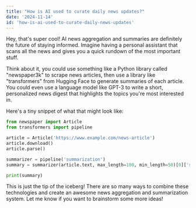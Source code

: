 ```yaml
---
title: "How is AI used to curate daily news updates?"
date: '2024-11-14'
id: 'how-is-ai-used-to-curate-daily-news-updates'
---
```


Hey, that's super cool! AI news aggregation and summaries are definitely the future of staying informed. Imagine having a personal assistant that scans all the news and gives you a quick rundown of the most important stuff.  

Think about it, you could use something like a Python library called "newspaper3k" to scrape news articles, then use a library like "transformers" from Hugging Face to generate summaries of each article.  You could even use a language model like GPT-3 to write a short, personalized news digest that highlights the topics you're most interested in.

Here's a tiny snippet of what that might look like:

```python
from newspaper import Article
from transformers import pipeline

article = Article('https://www.example.com/news-article')
article.download()
article.parse()

summarizer = pipeline('summarization')
summary = summarizer(article.text, max_length=100, min_length=50)[0]['summary_text']

print(summary)
```

This is just the tip of the iceberg! There are so many ways to combine these technologies and create an awesome news aggregation and summarization system.  Let me know if you want to brainstorm some more ideas!
